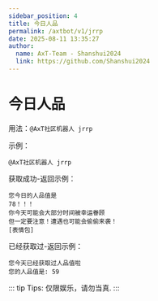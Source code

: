 ```yaml
---
sidebar_position: 4
title: 今日人品
permalink: /axtbot/v1/jrrp
date: 2025-08-11 13:35:27
author:
  name: AxT-Team - Shanshui2024
  link: https://github.com/Shanshui2024
---
```

# 今日人品

用法：`@AxT社区机器人 jrrp`

示例：
```
@AxT社区机器人 jrrp
```

获取成功-返回示例：
```
您今日的人品值是
78！！！
你今天可能会大部分时间被幸运眷顾
但一定要注意！遭遇也可能会偷偷来袭！
[表情包]
```

已经获取过-返回示例：
```
您今天已经获取过人品值啦
您的人品值是: 59
```

::: tip Tips:
仅限娱乐，请勿当真.
:::
